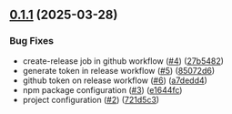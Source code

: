 ## [0.1.1](https://github.com/docling-project/docling4j/compare/0.1.0...0.1.1) (2025-03-28)


### Bug Fixes

* create-release job in github workflow ([#4](https://github.com/docling-project/docling4j/issues/4)) ([27b5482](https://github.com/docling-project/docling4j/commit/27b5482a06cf32f62c368e3de700822363ead3ee))
* generate token in release workflow ([#5](https://github.com/docling-project/docling4j/issues/5)) ([85072d6](https://github.com/docling-project/docling4j/commit/85072d6386b633b91afc3f04b78a2d1724c94bd1))
* github token on release workflow ([#6](https://github.com/docling-project/docling4j/issues/6)) ([a7dedd4](https://github.com/docling-project/docling4j/commit/a7dedd4fc01d9e703dd4b31e71b75f5343499ec4))
* npm package configuration ([#3](https://github.com/docling-project/docling4j/issues/3)) ([e1644fc](https://github.com/docling-project/docling4j/commit/e1644fc1eeca93b3c43f40f39003baee6aa2b812))
* project configuration ([#2](https://github.com/docling-project/docling4j/issues/2)) ([721d5c3](https://github.com/docling-project/docling4j/commit/721d5c34ee7f64bd54e33361b14ac556f5525fa1))
